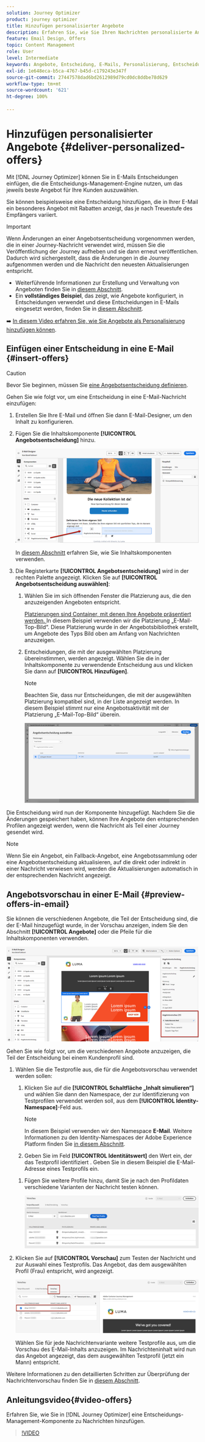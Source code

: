 ```yaml
---
solution: Journey Optimizer
product: journey optimizer
title: Hinzufügen personalisierter Angebote
description: Erfahren Sie, wie Sie Ihren Nachrichten personalisierte Angebote hinzufügen
feature: Email Design, Offers
topic: Content Management
role: User
level: Intermediate
keywords: Angebote, Entscheidung, E-Mails, Personalisierung, Entscheidung
exl-id: 1e648eca-b5ca-4767-b45d-c179243e347f
source-git-commit: 27447578dad6bd2612989d79cd0dc8ddbe78d629
workflow-type: tm+mt
source-wordcount: '621'
ht-degree: 100%

---
```


# Hinzufügen personalisierter Angebote {#deliver-personalized-offers}

Mit [!DNL Journey Optimizer] können Sie in E-Mails Entscheidungen einfügen, die die Entscheidungs-Management-Engine nutzen, um das jeweils beste Angebot für Ihre Kunden auszuwählen.

Sie können beispielsweise eine Entscheidung hinzufügen, die in Ihrer E-Mail ein besonderes Angebot mit Rabatten anzeigt, das je nach Treuestufe des Empfängers variiert.

>[!IMPORTANT]
>
>Wenn Änderungen an einer Angebotsentscheidung vorgenommen werden, die in einer Journey-Nachricht verwendet wird, müssen Sie die Veröffentlichung der Journey aufheben und sie dann erneut veröffentlichen.  Dadurch wird sichergestellt, dass die Änderungen in die Journey aufgenommen werden und die Nachricht den neuesten Aktualisierungen entspricht.

* Weiterführende Informationen zur Erstellung und Verwaltung von Angeboten finden Sie in [diesem Abschnitt](../offers/get-started/starting-offer-decisioning.md).
* Ein **vollständiges Beispiel**, das zeigt, wie Angebote konfiguriert, in Entscheidungen verwendet und diese Entscheidungen in E-Mails eingesetzt werden, finden Sie in [diesem Abschnitt](../offers/offers-e2e.md#insert-decision-in-email).

➡️ [In diesem Video erfahren Sie, wie Sie Angebote als Personalisierung hinzufügen können](#video-offers).

## Einfügen einer Entscheidung in eine E-Mail {#insert-offers}

>[!CAUTION]
>
>Bevor Sie beginnen, müssen Sie [eine Angebotsentscheidung definieren](../offers/offer-activities/create-offer-activities.md).

Gehen Sie wie folgt vor, um eine Entscheidung in eine E-Mail-Nachricht einzufügen:

1. Erstellen Sie Ihre E-Mail und öffnen Sie dann E-Mail-Designer, um den Inhalt zu konfigurieren.

1. Fügen Sie die Inhaltskomponente **[!UICONTROL Angebotsentscheidung]** hinzu.

   ![](assets/deliver-offer-component.png)

   In [diesem Abschnitt](content-components.md) erfahren Sie, wie Sie Inhaltskomponenten verwenden.

1. Die Registerkarte **[!UICONTROL Angebotsentscheidung]** wird in der rechten Palette angezeigt. Klicken Sie auf **[!UICONTROL Angebotsentscheidung auswählen]**:

   1. Wählen Sie im sich öffnenden Fenster die Platzierung aus, die den anzuzeigenden Angeboten entspricht.

      [Platzierungen sind Container, mit denen Ihre Angebote präsentiert werden. ](../offers/offer-library/creating-placements.md) In diesem Beispiel verwenden wir die Platzierung „E-Mail-Top-Bild“. Diese Platzierung wurde in der Angebotsbibliothek erstellt, um Angebote des Typs Bild oben am Anfang von Nachrichten anzuzeigen.

   1. Entscheidungen, die mit der ausgewählten Platzierung übereinstimmen, werden angezeigt. Wählen Sie die in der Inhaltskomponente zu verwendende Entscheidung aus und klicken Sie dann auf **[!UICONTROL Hinzufügen]**.

      >[!NOTE]
      >
      >Beachten Sie, dass nur Entscheidungen, die mit der ausgewählten Platzierung kompatibel sind, in der Liste angezeigt werden. In diesem Beispiel stimmt nur eine Angebotsaktivität mit der Platzierung „E-Mail-Top-Bild“ überein.

      ![](assets/deliver-offer-placement.png)

Die Entscheidung wird nun der Komponente hinzugefügt. Nachdem Sie die Änderungen gespeichert haben, können Ihre Angebote den entsprechenden Profilen angezeigt werden, wenn die Nachricht als Teil einer Journey gesendet wird.

>[!NOTE]
>
>Wenn Sie ein Angebot, ein Fallback-Angebot, eine Angebotssammlung oder eine Angebotsentscheidung aktualisieren, auf die direkt oder indirekt in einer Nachricht verwiesen wird, werden die Aktualisierungen automatisch in der entsprechenden Nachricht angezeigt.

## Angebotsvorschau in einer E-Mail {#preview-offers-in-email}

Sie können die verschiedenen Angebote, die Teil der Entscheidung sind, die der E-Mail hinzugefügt wurde, in der Vorschau anzeigen, indem Sie den Abschnitt **[!UICONTROL Angebote]** oder die Pfeile für die Inhaltskomponenten verwenden.

![](assets/deliver-offer-preview.png)

Gehen Sie wie folgt vor, um die verschiedenen Angebote anzuzeigen, die Teil der Entscheidung bei einem Kundenprofil sind.

1. Wählen Sie die Testprofile aus, die für die Angebotsvorschau verwendet werden sollen:

   1. Klicken Sie auf die **[!UICONTROL Schaltfläche „Inhalt simulieren“]** und wählen Sie dann den Namespace, der zur Identifizierung von Testprofilen verwendet werden soll, aus dem **[!UICONTROL Identity-Namespace]**-Feld aus.

      >[!NOTE]
      >
      >In diesem Beispiel verwenden wir den Namespace **E-Mail**. Weitere Informationen zu den Identity-Namespaces der Adobe Experience Platform finden Sie [in diesem Abschnitt](../audience/get-started-identity.md).

   1. Geben Sie im Feld **[!UICONTROL Identitätswert]** den Wert ein, der das Testprofil identifiziert . Geben Sie in diesem Beispiel die E-Mail-Adresse eines Testprofils ein.

   <!--For example enter smith@adobe.com and click the **[!UICONTROL Add profile]** button.-->

   1. Fügen Sie weitere Profile hinzu, damit Sie je nach den Profildaten verschiedene Varianten der Nachricht testen können.

      ![](assets/deliver-offer-test-profiles.png)

1. Klicken Sie auf **[!UICONTROL Vorschau]** zum Testen der Nachricht und zur Auswahl eines Testprofils. Das Angebot, das dem ausgewählten Profil (Frau) entspricht, wird angezeigt.

   ![](assets/deliver-offer-test-profile-female-preview.png)

   Wählen Sie für jede Nachrichtenvariante weitere Testprofile aus, um die Vorschau des E-Mail-Inhalts anzuzeigen. Im Nachrichteninhalt wird nun das Angebot angezeigt, das dem ausgewählten Testprofil (jetzt ein Mann) entspricht.

Weitere Informationen zu den detaillierten Schritten zur Überprüfung der Nachrichtenvorschau finden Sie in [diesem Abschnitt](#preview-your-messages).

## Anleitungsvideo{#video-offers}

Erfahren Sie, wie Sie in [!DNL Journey Optimizer] eine Entscheidungs-Management-Komponente zu Nachrichten hinzufügen.

>[!VIDEO](https://video.tv.adobe.com/v/334088?quality=12)
